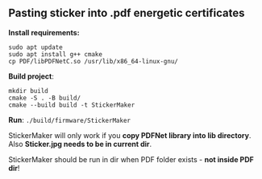Pasting sticker into .pdf energetic certificates
-

**Install requirements:**
```
sudo apt update
sudo apt install g++ cmake
cp PDF/libPDFNetC.so /usr/lib/x86_64-linux-gnu/
```

**Build project**:
```
mkdir build
cmake -S . -B build/
cmake --build build -t StickerMaker
```
**Run**:  `./build/firmware/StickerMaker`

StickerMaker will only work if you **copy PDFNet library into lib directory**.
Also **Sticker.jpg needs to be in current dir**.

StickerMaker should be run in dir when PDF folder exists - **not inside PDF dir**!
